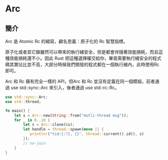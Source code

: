 # Arc

## 簡介

Arc 是 Atomic Rc 的縮寫，顧名思義：原子化的 Rc 智慧指標。

原子化或者其它鎖雖然可以帶來的執行緒安全，但是都會伴隨著效能損耗，而且這種效能損耗還不小。因此 Rust 把這種選擇權交給你，畢竟需要執行緒安全的程式碼其實佔比並不高，大部分時候我們開發的程式都在一個執行緒內，此時使用Rc即可。

Arc 和 Rc 擁有完全一樣的 API，但Arc 和 Rc 並沒有定義在同一個模組，前者通過 use std::sync::Arc 來引入，後者通過 use std::rc::Rc。

```rust
use std::sync::Arc;
use std::thread;

fn main() {
    let s = Arc::new(String::from("mutli-thread msg"));
    for _ in 0..10 {
        let s = Arc::clone(&s);
        let handle = thread::spawn(move || {
           println!("tid:{:?}, {}", thread::current().id(), s)
        });
        // no-join
    }
}
```

